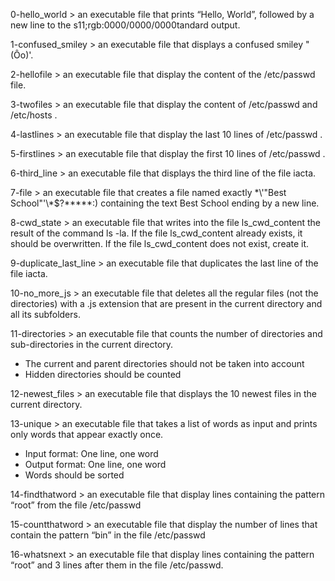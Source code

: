 0-hello_world > an executable file that prints “Hello, World”, followed by a new line to the s11;rgb:0000/0000/0000tandard output.

1-confused_smiley > an executable file that displays a confused smiley "(Ôo)'.

2-hellofile > an executable file that display the content of the /etc/passwd file.

3-twofiles > an executable file that display the content of /etc/passwd and /etc/hosts .

4-lastlines > an executable file that display the last 10 lines of /etc/passwd .

5-firstlines > an executable file that display the first 10 lines of /etc/passwd .

6-third_line > an executable file that displays the third line of the file iacta.

7-file > an executable file that creates a file named exactly \*\\'"Best School"\'\\*$\?\*\*\*\*\*:) containing the text Best School ending by a new line.

8-cwd_state > an executable file that writes into the file ls_cwd_content the result of the command ls -la. If the file ls_cwd_content already exists, it should be overwritten. If the file ls_cwd_content does not exist, create it.

9-duplicate_last_line > an executable file that duplicates the last line of the file iacta.

10-no_more_js > an executable file that deletes all the regular files (not the directories) with a .js extension that are present in the current directory and all its subfolders.

11-directories > an executable file that counts the number of directories and sub-directories in the current directory.
- The current and parent directories should not be taken into account
- Hidden directories should be counted

12-newest_files > an executable file that displays the 10 newest files in the current directory.

13-unique > an executable file that  takes a list of words as input and prints only words that appear exactly once.
- Input format: One line, one word
- Output format: One line, one word
- Words should be sorted

14-findthatword > an executable file that display lines containing the pattern “root” from the file /etc/passwd

15-countthatword > an executable file that display the number of lines that contain the pattern “bin” in the file /etc/passwd

16-whatsnext > an executable file that display lines containing the pattern “root” and 3 lines after them in the file /etc/passwd.

